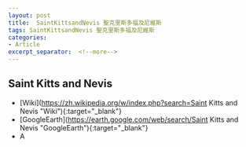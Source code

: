 ```yaml
---
layout: post
title:  SaintKittsandNevis 聖克里斯多福及尼維斯
tags: SaintKittsandNevis 聖克里斯多福及尼維斯 
categories:
- Article
excerpt_separator:  <!--more-->
---
```

## Saint Kitts and Nevis 
- [Wiki](https://zh.wikipedia.org/w/index.php?search=Saint Kitts and Nevis "Wiki"){:target="_blank"} 
- [GoogleEarth](https://earth.google.com/web/search/Saint Kitts and Nevis "GoogleEarth"){:target="_blank"} 
- A 

